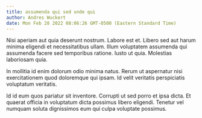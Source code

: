 ```yaml
---
title: assumenda qui sed unde qui
author: Andres Wuckert
date: Mon Feb 28 2022 08:06:26 GMT-0500 (Eastern Standard Time)
---
```

Nisi aperiam aut quia deserunt nostrum. Labore est et. Libero sed aut harum minima eligendi et necessitatibus ullam. Illum voluptatem assumenda qui assumenda facere sed temporibus ratione. Iusto ut quia. Molestias laboriosam quia.

 In mollitia id enim dolorum odio minima natus. Rerum ut aspernatur nisi exercitationem quod doloremque qui ipsam. Id velit veritatis perspiciatis voluptatum veritatis.

 Id id eum quos pariatur sit inventore. Corrupti ut sed porro et ipsa dicta. Et quaerat officia in voluptatum dicta possimus libero eligendi. Tenetur vel numquam soluta dignissimos eum qui culpa voluptate possimus.